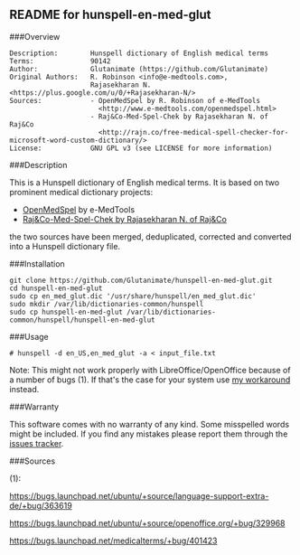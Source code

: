 ## README for hunspell-en-med-glut


###Overview

    Description:        Hunspell dictionary of English medical terms
    Terms:              90142
    Author:             Glutanimate (https://github.com/Glutanimate)
    Original Authors:   R. Robinson <info@e-medtools.com>, 
                        Rajasekharan N. <https://plus.google.com/u/0/+Rajasekharan-N/>
    Sources:            - OpenMedSpel by R. Robinson of e-MedTools 
                          <http://www.e-medtools.com/openmedspel.html>
                        - Raj&Co-Med-Spel-Chek by Rajasekharan N. of Raj&Co
                          <http://rajn.co/free-medical-spell-checker-for-microsoft-word-custom-dictionary/>
    License:            GNU GPL v3 (see LICENSE for more information)


###Description

This is a Hunspell dictionary of English medical terms. It is based on two prominent medical dictionary projects:

 - [OpenMedSpel](http://www.e-medtools.com/openmedspel.html) by e-MedTools
 - [Raj&Co-Med-Spel-Chek by Rajasekharan N. of Raj&Co](http://rajn.co/free-medical-spell-checker-for-microsoft-word-custom-dictionary/)

the two sources have been merged, deduplicated, corrected and converted into a Hunspell dictionary file.

###Installation

    git clone https://github.com/Glutanimate/hunspell-en-med-glut.git
    cd hunspell-en-med-glut
    sudo cp en_med_glut.dic '/usr/share/hunspell/en_med_glut.dic'
    sudo mkdir /var/lib/dictionaries-common/hunspell
    sudo cp hunspell-en-med-glut /var/lib/dictionaries-common/hunspell/hunspell-en-med-glut
    
###Usage

    # hunspell -d en_US,en_med_glut -a < input_file.txt
    

Note: This might not work properly with LibreOffice/OpenOffice because of a number of bugs (1). If that's the case for your system use [my workaround](https://github.com/Glutanimate/hunspell-en-med-glut-workaround) instead.

###Warranty

This software comes with no warranty of any kind. Some misspelled words might be included. If you find any mistakes please report them through the [issues tracker](https://github.com/Glutanimate/hunspell-en-med-glut/issues).

###Sources

(1): 

https://bugs.launchpad.net/ubuntu/+source/language-support-extra-de/+bug/363619

https://bugs.launchpad.net/ubuntu/+source/openoffice.org/+bug/329968

https://bugs.launchpad.net/medicalterms/+bug/401423
